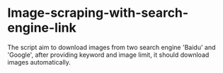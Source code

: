 # Image-scraping-with-search-engine-link
The script aim to download images from two search engine 'Baidu' and 'Google', after providing keyword and image limit, it should download images automatically.
